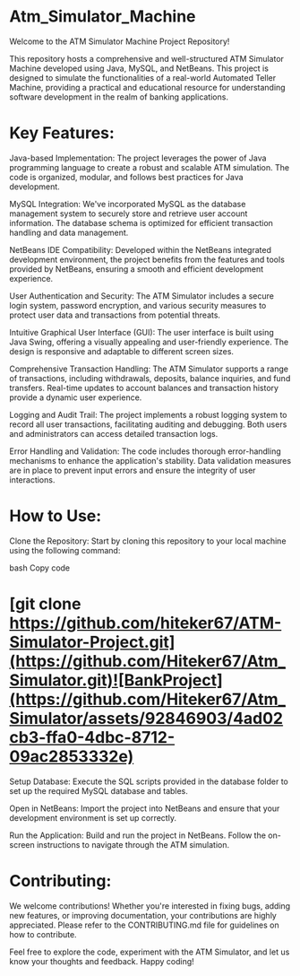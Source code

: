 # Atm_Simulator_Machine
Welcome to the ATM Simulator Machine Project Repository!

This repository hosts a comprehensive and well-structured ATM Simulator Machine developed using Java, MySQL, and NetBeans. This project is designed to simulate the functionalities of a real-world Automated Teller Machine, providing a practical and educational resource for understanding software development in the realm of banking applications.

# Key Features:

Java-based Implementation: The project leverages the power of Java programming language to create a robust and scalable ATM simulation. The code is organized, modular, and follows best practices for Java development.

MySQL Integration: We've incorporated MySQL as the database management system to securely store and retrieve user account information. The database schema is optimized for efficient transaction handling and data management.

NetBeans IDE Compatibility: Developed within the NetBeans integrated development environment, the project benefits from the features and tools provided by NetBeans, ensuring a smooth and efficient development experience.

User Authentication and Security: The ATM Simulator includes a secure login system, password encryption, and various security measures to protect user data and transactions from potential threats.

Intuitive Graphical User Interface (GUI): The user interface is built using Java Swing, offering a visually appealing and user-friendly experience. The design is responsive and adaptable to different screen sizes.

Comprehensive Transaction Handling: The ATM Simulator supports a range of transactions, including withdrawals, deposits, balance inquiries, and fund transfers. Real-time updates to account balances and transaction history provide a dynamic user experience.

Logging and Audit Trail: The project implements a robust logging system to record all user transactions, facilitating auditing and debugging. Both users and administrators can access detailed transaction logs.

Error Handling and Validation: The code includes thorough error-handling mechanisms to enhance the application's stability. Data validation measures are in place to prevent input errors and ensure the integrity of user interactions.

# How to Use:

Clone the Repository: Start by cloning this repository to your local machine using the following command:

bash
Copy code
# [git clone https://github.com/hiteker67/ATM-Simulator-Project.git](https://github.com/Hiteker67/Atm_Simulator.git)![BankProject](https://github.com/Hiteker67/Atm_Simulator/assets/92846903/4ad02cb3-ffa0-4dbc-8712-09ac2853332e)

Setup Database: Execute the SQL scripts provided in the database folder to set up the required MySQL database and tables.

Open in NetBeans: Import the project into NetBeans and ensure that your development environment is set up correctly.

Run the Application: Build and run the project in NetBeans. Follow the on-screen instructions to navigate through the ATM simulation.

# Contributing:

We welcome contributions! Whether you're interested in fixing bugs, adding new features, or improving documentation, your contributions are highly appreciated. Please refer to the CONTRIBUTING.md file for guidelines on how to contribute.

Feel free to explore the code, experiment with the ATM Simulator, and let us know your thoughts and feedback. Happy coding!
